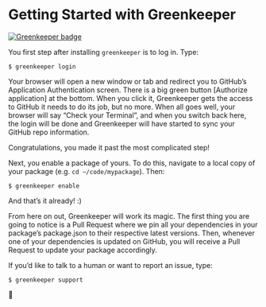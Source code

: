 # Getting Started with Greenkeeper

[![Greenkeeper badge](https://badges.greenkeeper.io/retrohacker/greenkeeper.svg)](https://greenkeeper.io/)

You first step after installing `greenkeeper` is to log in. Type:

    $ greenkeeper login

Your browser will open a new window or tab and redirect you to
GitHub’s Application Authentication screen. There is a big green
button [Authorize application] at the bottom. When you click it,
Greenkeeper gets the access to GitHub it needs to do its job, but
no more. When all goes well, your browser will say “Check your
Terminal”, and when you switch back here, the login will be done
and Greenkeeper will have started to sync your GitHub repo
information.

Congratulations, you made it past the most complicated step!

Next, you enable a package of yours. To do this, navigate to a
local copy of your package (e.g. `cd ~/code/mypackage`). Then:

    $ greenkeeper enable

And that’s it already! :)

From here on out, Greenkeeper will work its magic. The first thing
you are going to notice is a Pull Request where we pin all your
dependencies in your package’s package.json to their respective
latest versions. Then, whenever one of your dependencies is updated
on GitHub, you will receive a Pull Request to update your package
accordingly.

If you’d like to talk to a human or want to report an issue, type:

    $ greenkeeper support

🌴
